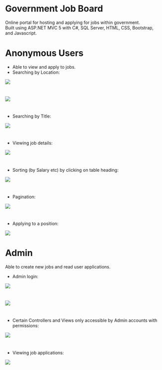 # Government Job Board
Online portal for hosting and applying for jobs within government.<br>
Built using ASP.NET MVC 5 with C#, SQL Server, HTML, CSS, Bootstrap, and Javascript.


# Anonymous Users

- Able to view and apply to jobs.
- Searching by Location:

<img src="https://raw.githubusercontent.com/nicholas-penney/GovernmentJobBoard/master/Asset/HomeSearch.jpg">

# 

<img src="https://raw.githubusercontent.com/nicholas-penney/GovernmentJobBoard/master/Asset/LocationSearch.jpg">

# 

- Searching by Title:

<img src="https://raw.githubusercontent.com/nicholas-penney/GovernmentJobBoard/master/Asset/JobSearch.jpg">

# 

- Viewing job details:

<img src="https://raw.githubusercontent.com/nicholas-penney/GovernmentJobBoard/master/Asset/JobDetails.jpg">

# 

- Sorting (by Salary etc) by clicking on table heading:

<img src="https://raw.githubusercontent.com/nicholas-penney/GovernmentJobBoard/master/Asset/Sorting.jpg">

# 

- Pagination:

<img src="https://raw.githubusercontent.com/nicholas-penney/GovernmentJobBoard/master/Asset/Pagination.jpg">

# 

- Applying to a position:

<img src="https://raw.githubusercontent.com/nicholas-penney/GovernmentJobBoard/master/Asset/Applying.jpg">

# 

# Admin
Able to create new jobs and read user applications.

- Admin login:

<img src="https://raw.githubusercontent.com/nicholas-penney/GovernmentJobBoard/master/Asset/Login.jpg">

# 

<img src="https://raw.githubusercontent.com/nicholas-penney/GovernmentJobBoard/master/Asset/AdminHome.jpg">

# 

- Certain Controllers and Views only accessible by Admin accounts with permissions:

<img src="https://raw.githubusercontent.com/nicholas-penney/GovernmentJobBoard/master/Asset/AdminCreate.jpg">

# 

- Viewing job applications:

<img src="https://raw.githubusercontent.com/nicholas-penney/GovernmentJobBoard/master/Asset/AdminApplicants.jpg">
